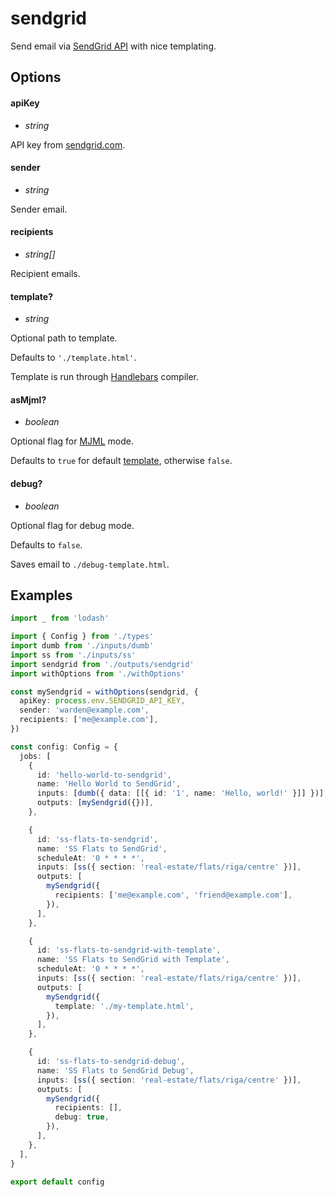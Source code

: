 # sendgrid

Send email via [SendGrid API](https://sendgrid.com/) with nice templating.

## Options

#### apiKey
- _string_

API key from [sendgrid.com](https://app.sendgrid.com/settings/api_keys).

#### sender
- _string_

Sender email.

#### recipients
- _string[]_

Recipient emails.

#### template?
- _string_

Optional path to template.

Defaults to `'./template.html'`.

Template is run through [Handlebars](https://handlebarsjs.com/) compiler.

#### asMjml?
- _boolean_

Optional flag for [MJML](https://mjml.io/) mode.

Defaults to `true` for default [template](#template), otherwise `false`.

#### debug?
- _boolean_

Optional flag for debug mode.

Defaults to `false`.

Saves email to `./debug-template.html`.

## Examples

```ts
import _ from 'lodash'

import { Config } from './types'
import dumb from './inputs/dumb'
import ss from './inputs/ss'
import sendgrid from './outputs/sendgrid'
import withOptions from './withOptions'

const mySendgrid = withOptions(sendgrid, {
  apiKey: process.env.SENDGRID_API_KEY,
  sender: 'warden@example.com',
  recipients: ['me@example.com'],
})

const config: Config = {
  jobs: [
    {
      id: 'hello-world-to-sendgrid',
      name: 'Hello World to SendGrid',
      inputs: [dumb({ data: [[{ id: '1', name: 'Hello, world!' }]] })],
      outputs: [mySendgrid({})],
    },

    {
      id: 'ss-flats-to-sendgrid',
      name: 'SS Flats to SendGrid',
      scheduleAt: '0 * * * *',
      inputs: [ss({ section: 'real-estate/flats/riga/centre' })],
      outputs: [
        mySendgrid({
          recipients: ['me@example.com', 'friend@example.com'],
        }),
      ],
    },

    {
      id: 'ss-flats-to-sendgrid-with-template',
      name: 'SS Flats to SendGrid with Template',
      scheduleAt: '0 * * * *',
      inputs: [ss({ section: 'real-estate/flats/riga/centre' })],
      outputs: [
        mySendgrid({
          template: './my-template.html',
        }),
      ],
    },

    {
      id: 'ss-flats-to-sendgrid-debug',
      name: 'SS Flats to SendGrid Debug',
      inputs: [ss({ section: 'real-estate/flats/riga/centre' })],
      outputs: [
        mySendgrid({
          recipients: [],
          debug: true,
        }),
      ],
    },
  ],
}

export default config
```
